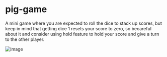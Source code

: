 # pig-game

A mini game where you are expected to roll the dice to stack up scores, but keep in mind that getting dice 1 resets your score to zero, so becareful about it and consider using hold feature to hold your score and give a turn to the other player.

![image](https://user-images.githubusercontent.com/59632483/170871190-3350200c-34bf-47ed-9c2f-fb6ef271ad61.png)

